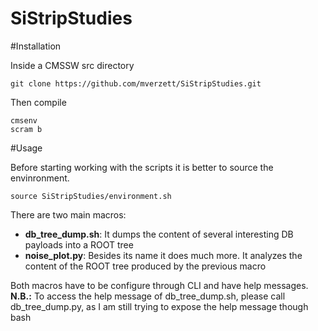 SiStripStudies
==============

#Installation

Inside a CMSSW src directory

```
git clone https://github.com/mverzett/SiStripStudies.git
```

Then compile

```
cmsenv
scram b
```

#Usage

Before starting working with the scripts it is better to source the envinronment.

```
source SiStripStudies/environment.sh
```

There are two main macros:
  - **db_tree_dump.sh**: It dumps the content of several interesting DB payloads into a ROOT tree
  - **noise_plot.py**: Besides its name it does much more. It analyzes the content of the ROOT tree produced by the previous macro

Both macros have to be configure through CLI and have help messages.
**N.B.:** To access the help message of db_tree_dump.sh, please call db_tree_dump.py, as I am still trying to expose the help message though bash

